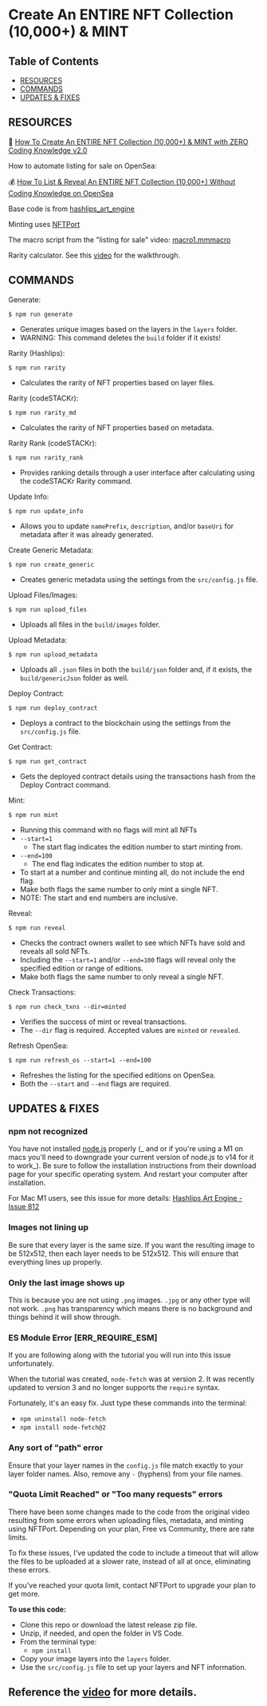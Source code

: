 # Create An ENTIRE NFT Collection (10,000+) & MINT

## Table of Contents

- [RESOURCES](#resources)
- [COMMANDS](#commands)
- [UPDATES & FIXES](#updates--fixes)

## RESOURCES

🌟 [How To Create An ENTIRE NFT Collection (10,000+) & MINT with ZERO Coding Knowledge v2.0](https://youtu.be/quGdJweadFM)

How to automate listing for sale on OpenSea:

💰 [How To List & Reveal An ENTIRE NFT Collection (10,000+) Without Coding Knowledge on OpenSea](https://youtu.be/Iy1n_LxUwZs)

Base code is from [hashlips_art_engine](https://github.com/HashLips/hashlips_art_engine)

Minting uses [NFTPort](https://nftport.xyz)

The macro script from the "listing for sale" video: [macro1.mmmacro](macro1.mmmacro)

Rarity calculator. See this [video](https://youtu.be/Uz1y4j9gvP8) for the walkthrough.

## COMMANDS

Generate:

```
$ npm run generate
```

- Generates unique images based on the layers in the `layers` folder.
- WARNING: This command deletes the `build` folder if it exists!

Rarity (Hashlips):

```
$ npm run rarity
```

- Calculates the rarity of NFT properties based on layer files.

Rarity (codeSTACKr):

```
$ npm run rarity_md
```

- Calculates the rarity of NFT properties based on metadata.

Rarity Rank (codeSTACKr):

```
$ npm run rarity_rank
```

- Provides ranking details through a user interface after calculating using the codeSTACKr Rarity command.

Update Info:

```
$ npm run update_info
```

- Allows you to update `namePrefix`, `description`, and/or `baseUri` for metadata after it was already generated.

Create Generic Metadata:

```
$ npm run create_generic
```

- Creates generic metadata using the settings from the `src/config.js` file.

Upload Files/Images:

```
$ npm run upload_files
```

- Uploads all files in the `build/images` folder.

Upload Metadata:

```
$ npm run upload_metadata
```

- Uploads all `.json` files in both the `build/json` folder and, if it exists, the `build/genericJson` folder as well.

Deploy Contract:

```
$ npm run deploy_contract
```

- Deploys a contract to the blockchain using the settings from the `src/config.js` file.

Get Contract:

```
$ npm run get_contract
```

- Gets the deployed contract details using the transactions hash from the Deploy Contract command.

Mint:

```
$ npm run mint
```

- Running this command with no flags will mint all NFTs
- `--start=1`
  - The start flag indicates the edition number to start minting from.
- `--end=100`
  - The end flag indicates the edition number to stop at.
- To start at a number and continue minting all, do not include the end flag.
- Make both flags the same number to only mint a single NFT.
- NOTE: The start and end numbers are inclusive.

Reveal:

```
$ npm run reveal
```

- Checks the contract owners wallet to see which NFTs have sold and reveals all sold NFTs.
- Including the `--start=1` and/or `--end=100` flags will reveal only the specified edition or range of editions.
- Make both flags the same number to only reveal a single NFT.

Check Transactions:

```
$ npm run check_txns --dir=minted
```

- Verifies the success of mint or reveal transactions.
- The `--dir` flag is required. Accepted values are `minted` or `revealed`.

Refresh OpenSea:

```
$ npm run refresh_os --start=1 --end=100
```

- Refreshes the listing for the specified editions on OpenSea.
- Both the `--start` and `--end` flags are required.

## UPDATES & FIXES

### npm not recognized

You have not installed [node.js](https://nodejs.org) properly (_ and or if you're using a M1 on macs you'll need to downgrade your current version of node.js to v14 for it to work_). Be sure to follow the installation instructions from their download page for your specific operating system. And restart your computer after installation.

For Mac M1 users, see this issue for more details: [Hashlips Art Engine - Issue 812](https://github.com/HashLips/hashlips_art_engine/issues/812)

### Images not lining up

Be sure that every layer is the same size. If you want the resulting image to be 512x512, then each layer needs to be 512x512. This will ensure that everything lines up properly.

### Only the last image shows up

This is because you are not using `.png` images. `.jpg` or any other type will not work. `.png` has transparency which means there is no background and things behind it will show through.

### ES Module Error \[ERR_REQUIRE_ESM\]

If you are following along with the tutorial you will run into this issue unfortunately.

When the tutorial was created, `node-fetch` was at version 2. It was recently updated to version 3 and no longer supports the `require` syntax.

Fortunately, it's an easy fix. Just type these commands into the terminal:

- `npm uninstall node-fetch`
- `npm install node-fetch@2`

### Any sort of "path" error

Ensure that your layer names in the `config.js` file match exactly to your layer folder names. Also, remove any `-` (hyphens) from your file names.

### "Quota Limit Reached" or "Too many requests" errors

There have been some changes made to the code from the original video resulting from some errors when uploading files, metadata, and minting using NFTPort. Depending on your plan, Free vs Community, there are rate limits.

To fix these issues, I've updated the code to include a timeout that will allow the files to be uploaded at a slower rate, instead of all at once, eliminating these errors.

If you've reached your quota limit, contact NFTPort to upgrade your plan to get more.

**To use this code:**

- Clone this repo or download the latest release zip file.
- Unzip, if needed, and open the folder in VS Code.
- From the terminal type:
  - `npm install`
- Copy your image layers into the `layers` folder.
- Use the `src/config.js` file to set up your layers and NFT information.

## Reference the [video](https://youtu.be/quGdJweadFM) for more details.
